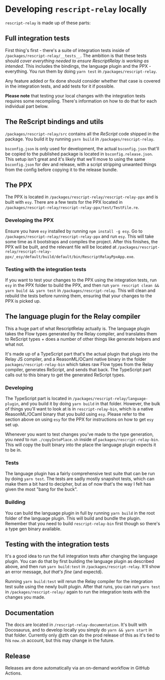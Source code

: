 # Developing `rescript-relay` locally

`rescript-relay` is made up of these parts:

## Full integration tests

First thing's first - there's a suite of integration tests inside of `/packages/rescript-relay/__tests__`. The ambition is that these tests should _cover everything needed to ensure RescriptRelay is working as intended_. This includes the bindings, the language plugin and the PPX - everything. You run them by doing `yarn test` in `/packages/rescript-relay`.

Any feature added or fix done should consider whether that case is covered in the integration tests, and add tests for it if possible.

**Please note** that testing your local changes with the integration tests requires some recompiling. There's information on how to do that for each individual part below.

## The ReScript bindings and utils

`/packages/rescript-relay/src` contains all the _ReScript_ code shipped in the package. You build it by running `yarn build` in `/packages/rescript-relay`.

`bsconfig.json` is only used for development, the actual `bsconfig.json` that'll be copied to the published package is located in `bsconfig.release.json`. This setup isn't great and it's likely that we'll move to using the same `bsconfig.json` for dev and release, with a script stripping unwanted things from the config before copying it to the release bundle.

## The PPX

The PPX is located in `/packages/rescript-relay/rescript-relay-ppx` and is built with `esy`. There are a few tests for the PPX located in `/packages/rescript-relay/rescript-relay-ppx/test/TestFile.re`.

### Developing the PPX

Ensure you have `esy` installed by running `npm install -g esy`. Go to `/packages/rescript-relay/rescript-relay-ppx` and run `esy`. This will take some time as it bootstraps and compiles the project. After this finishes, the PPX will be built, and the relevant file will be located at `/packages/rescript-relay/rescript-relay-ppx/_esy/default/build/default/bin/RescriptRelayPpxApp.exe`.

### Testing with the integration tests

If you want to test your changes to the PPX using the integration tests, run `esy` in the PPX folder to build the PPX, and then run `yarn rescript clean && yarn build && yarn test` in `/packages/rescript-relay`. This will clean and rebuild the tests before running them, ensuring that your changes to the PPX is picked up.

## The language plugin for the Relay compiler

This a huge part of what RescriptRelay actually is. The language plugin takes the Flow types generated by the Relay compiler, and translates them to ReScript types + does a number of other things like generate helpers and what not.

It's made up of a TypeScript part that's the actual plugin that plugs into the Relay JS compiler, and a ReasonML/OCaml native binary in the folder `packages/rescript-relay-bin` which takes raw Flow types from the Relay compiler, generates ReScript, and sends that back. The TypeScript part calls out to this binary to get the generated ReScript types.

### Developing

The TypeScript part is located in `/packages/rescript-relay/language-plugin`, and you build it by doing `yarn build` in that folder. However, the bulk of things you'll want to look at is in `rescript-relay-bin`, which is a native ReasonML/OCaml binary that you build using `esy`. Please refer to the section above on using `esy` for the PPX for instructions on how to get `esy` set up.

Whenever you want to test changes you've made to the type generation, you _need_ to run `./copyIntoPlace.sh` inside of `packages/rescript-relay-bin`. This will copy the built binary into the place the language plugin expects it to be in.

### Tests

The language plugin has a fairly comprehensive test suite that can be run by doing `yarn test`. The tests are sadly mostly snapshot tests, which can make them a bit hard to decipher, but as of now that's the way I felt has given the most "bang for the buck".

### Building

You can build the language plugin in full by running `yarn build` in the root folder of the language plugin. This will build and bundle the plugin. Remember that you need to build `rescript-relay-bin` first though so there's a type gen binary available.

## Testing with the integration tests

It's a good idea to run the full integration tests after changing the language plugin. You can do that by first building the language plugin as described above, and then run `yarn build:test` in `/packages/rescript-relay`. It'll show an error message, _but that's fine_ (and expectd).

Running `yarn build:test` will rerun the Relay compiler for the integration test suite using the newly built plugin. After that runs, you can run `yarn test` in `/packages/rescript-relay/` again to run the integration tests with the changes you made.

## Documentation

The docs are located in `/rescript-relay-documentation`. It's built with Docosaurus, and to develop locally you simply do `yarn && yarn start` in that folder. Currently only @zth can do the prod release of this as it's tied to his `now.sh` account, but this may change in the future.

## Release

Releases are done automatically via an on-demand workflow in GitHub Actions.
